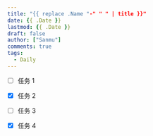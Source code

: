 ```yaml
---
title: "{{ replace .Name "-" " " | title }}"
date: {{ .Date }}
lastmod: {{ .Date }} 
draft: false
author: ["Sanmu"] 
comments: true 
tags:
  - Daily            
---
```


- [ ] 任务 1
- [x] 任务 2
- [ ] 任务 3
- [x] 任务 4

